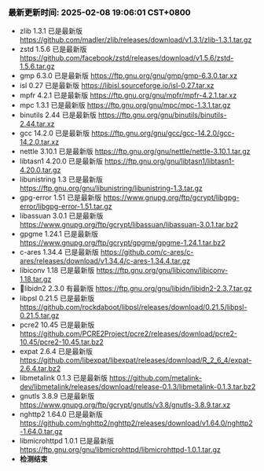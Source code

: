 ### <b><span style="color:black">最新更新时间: 2025-02-08 19:06:01 CST+0800</span></b> ###
- zlib 1.3.1 已是最新版 https://github.com/madler/zlib/releases/download/v1.3.1/zlib-1.3.1.tar.gz
- zstd 1.5.6 已是最新版 https://github.com/facebook/zstd/releases/download/v1.5.6/zstd-1.5.6.tar.gz
- gmp 6.3.0 已是最新版 https://ftp.gnu.org/gnu/gmp/gmp-6.3.0.tar.xz
- isl 0.27 已是最新版 https://libisl.sourceforge.io/isl-0.27.tar.xz
- mpfr 4.2.1 已是最新版 https://ftp.gnu.org/gnu/mpfr/mpfr-4.2.1.tar.xz
- mpc 1.3.1 已是最新版 https://ftp.gnu.org/gnu/mpc/mpc-1.3.1.tar.gz
- binutils 2.44 已是最新版 https://ftp.gnu.org/gnu/binutils/binutils-2.44.tar.xz
- gcc 14.2.0 已是最新版 https://ftp.gnu.org/gnu/gcc/gcc-14.2.0/gcc-14.2.0.tar.xz
- nettle 3.10.1 已是最新版 https://ftp.gnu.org/gnu/nettle/nettle-3.10.1.tar.gz
- libtasn1 4.20.0 已是最新版 https://ftp.gnu.org/gnu/libtasn1/libtasn1-4.20.0.tar.gz
- libunistring 1.3 已是最新版 https://ftp.gnu.org/gnu/libunistring/libunistring-1.3.tar.gz
- gpg-error 1.51 已是最新版 https://www.gnupg.org/ftp/gcrypt/libgpg-error/libgpg-error-1.51.tar.gz
- libassuan 3.0.1 已是最新版 https://www.gnupg.org/ftp/gcrypt/libassuan/libassuan-3.0.1.tar.bz2
- gpgme 1.24.1 已是最新版 https://www.gnupg.org/ftp/gcrypt/gpgme/gpgme-1.24.1.tar.bz2
- c-ares 1.34.4 已是最新版 https://github.com/c-ares/c-ares/releases/download/v1.34.4/c-ares-1.34.4.tar.gz
- libiconv 1.18 已是最新版 https://ftp.gnu.org/gnu/libiconv/libiconv-1.18.tar.gz
- 🔵libidn2 2.3.0 有最新版  https://ftp.gnu.org/gnu/libidn/libidn2-2.3.7.tar.gz
- libpsl 0.21.5 已是最新版 https://github.com/rockdaboot/libpsl/releases/download/0.21.5/libpsl-0.21.5.tar.gz
- pcre2 10.45 已是最新版 https://github.com/PCRE2Project/pcre2/releases/download/pcre2-10.45/pcre2-10.45.tar.bz2
- expat 2.6.4 已是最新版 https://github.com/libexpat/libexpat/releases/download/R_2_6_4/expat-2.6.4.tar.bz2
- libmetalink 0.1.3 已是最新版 https://github.com/metalink-dev/libmetalink/releases/download/release-0.1.3/libmetalink-0.1.3.tar.bz2
- gnutls 3.8.9 已是最新版 https://www.gnupg.org/ftp/gcrypt/gnutls/v3.8/gnutls-3.8.9.tar.xz
- nghttp2 1.64.0 已是最新版 https://github.com/nghttp2/nghttp2/releases/download/v1.64.0/nghttp2-1.64.0.tar.gz
- libmicrohttpd 1.0.1 已是最新版 https://ftp.gnu.org/gnu/libmicrohttpd/libmicrohttpd-1.0.1.tar.gz
- ******检测结束******
